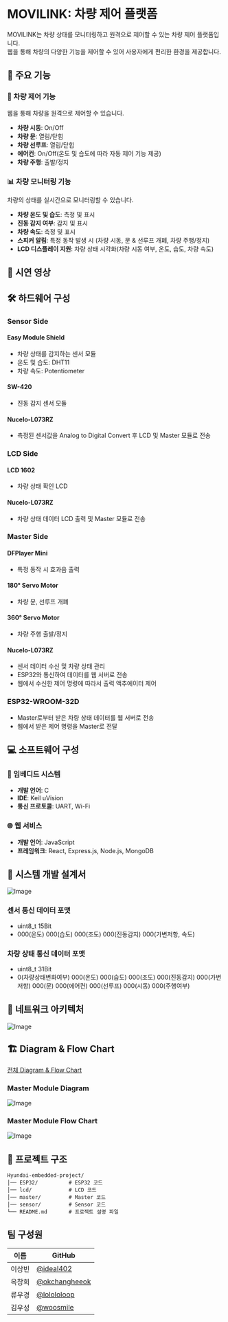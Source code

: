 # MOVILINK: 차량 제어 플랫폼

MOVILINK는 차량 상태를 모니터링하고 원격으로 제어할 수 있는 차량 제어 플랫폼입니다.  
웹을 통해 차량의 다양한 기능을 제어할 수 있어 사용자에게 편리한 환경을 제공합니다.

## 📌 주요 기능

### 🚗 차량 제어 기능
웹을 통해 차량을 원격으로 제어할 수 있습니다.
- **차량 시동**: On/Off
- **차량 문**: 열림/닫힘
- **차량 선루프**: 열림/닫힘
- **에어컨**: On/Off(온도 및 습도에 따라 자동 제어 기능 제공)
- **차량 주행**: 출발/정지

### 📊 차량 모니터링 기능
차량의 상태를 실시간으로 모니터링할 수 있습니다.
- **차량 온도 및 습도**: 측정 및 표시
- **진동 감지 여부**: 감지 및 표시
- **차량 속도**: 측정 및 표시
- **스피커 알림**: 특정 동작 발생 시 (차량 시동, 문 & 선루프 개폐, 차량 주행/정지)
- **LCD 디스플레이 지원**: 차량 상태 시각화(차량 시동 여부, 온도, 습도, 차량 속도)

## 🎥 시연 영상

## 🛠 하드웨어 구성

### Sensor Side
#### Easy Module Shield
- 차량 상태를 감지하는 센서 모듈
- 온도 및 습도: DHT11
- 차량 속도: Potentiometer
#### SW-420
- 진동 감지 센서 모듈
#### Nucelo-L073RZ
- 측정된 센서값을 Analog to Digital Convert 후 LCD 및 Master 모듈로 전송

### LCD Side
#### LCD 1602
- 차량 상태 확인 LCD
#### Nucelo-L073RZ
- 차량 상태 데이터 LCD 출력 및 Master 모듈로 전송

### Master Side
#### DFPlayer Mini
- 특정 동작 시 효과음 출력
#### 180° Servo Motor
- 차량 문, 선루프 개폐
#### 360° Servo Motor
- 차량 주행 출발/정지
#### Nucelo-L073RZ
- 센서 데이터 수신 및 차량 상태 관리
- ESP32와 통신하여 데이터를 웹 서버로 전송
- 웹에서 수신한 제어 명령에 따라서 출력 액추에이터 제어

### ESP32-WROOM-32D
- Master로부터 받은 차량 상태 데이터를 웹 서버로 전송
- 웹에서 받은 제어 명령을 Master로 전달

## 💻 소프트웨어 구성

### 🔧 임베디드 시스템
- **개발 언어**: C
- **IDE**: Keil uVision
- **통신 프로토콜**: UART, Wi-Fi
  
### 🌐 웹 서비스
- **개발 언어**: JavaScript
- **프레임워크**: React, Express.js, Node.js, MongoDB

## 📝 시스템 개발 설계서
![Image](https://github.com/user-attachments/assets/a50ad8e5-da95-4a9d-a6ee-40d2b3c59a7a)

### 센서 통신 데이터 포맷
- uint8_t 15Bit
- 000(온도) 000(습도) 000(조도) 000(진동감지) 000(가변저항, 속도)

### 차량 상태 통신 데이터 포맷
- uint8_t 31Bit
- 0(차량상태변화여부) 000(온도) 000(습도) 000(조도) 000(진동감지) 000(가변저항) 000(문) 000(에어컨) 000(선루프) 000(시동) 000(주행여부)

## 📝 네트워크 아키텍처
![Image](https://github.com/user-attachments/assets/c39b5394-a3bc-4a21-9180-72cde950c230)

## 🏗️ Diagram & Flow Chart
[전체 Diagram & Flow Chart](https://drive.google.com/file/d/1Jk9-tknyK9WS17EQ_y63NOpmKbOjyJ9z/view?usp=sharing)

### Master Module Diagram
![Image](https://github.com/user-attachments/assets/309f9c15-96fc-469d-b278-12c671c6e387)

### Master Module Flow Chart
![Image](https://github.com/user-attachments/assets/d94fef61-37fb-48cc-89ea-5dd366291ff3)

## 📌 프로젝트 구조
```
Hyundai-embedded-project/
│── ESP32/          # ESP32 코드
│── lcd/            # LCD 코드
│── master/         # Master 코드
│── sensor/         # Sensor 코드
└── README.md       # 프로젝트 설명 파일
```

## 팀 구성원

| 이름 | GitHub |
|------|--------|
| 이상빈 | [@ideal402](https://github.com/ideal402) |
| 옥창희 | [@okchangheeok](https://github.com/okchangheeok) |
| 류우경 | [@lolololoop](https://github.com/lolololoop) |
| 김우성 | [@woosmile](https://github.com/woosmile) |
